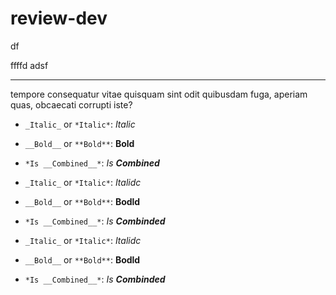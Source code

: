 # review-dev
df

ffffd 
 adsf 
 --  -

tempore consequatur vitae quisquam sint odit
quibusdam fuga, aperiam quas, obcaecati corrupti iste?


* `_Italic_` or `*Italic*`: _Italic_
* `__Bold__` or `**Bold**`: __Bold__
* `*Is __Combined__*`: *Is __Combined__*

* `_Italic_` or `*Italic*`: _Italidc_
* `__Bold__` or `**Bold**`: __Bodld__
* `*Is __Combined__*`: *Is __Combinded__*

* `_Italic_` or `*Italic*`: *Italidc*
* `__Bold__` or `**Bold**`: **Bodld**
* `*Is __Combined__*`: _Is **Combinded**_

